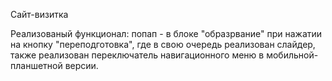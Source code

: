 Сайт-визитка

Реализованый функционал: попап - в блоке "образрвание" при нажатии на кнопку "переподготовка", где в свою очередь реализован слайдер, также реализован переключатель навигационного меню в мобильной-планшетной версии.